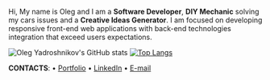 Hi, My name is Oleg and I am a **Software Developer**, **DIY Mechanic** solving my cars issues and a **Creative Ideas Generator**.
I am focused on developing responsive front-end web applications with back-end technologies integration that exceed users expectations.

![Oleg Yadroshnikov's GitHub stats](https://github-readme-stats.vercel.app/api?username=V1Rotate&hide=issues,contribs,prs&show_icons=true&theme=synthwave&count_private=true)
[![Top Langs](https://github-readme-stats.vercel.app/api/top-langs/?username=V1Rotate&langs_count=8&layout=compact&theme=synthwave)](https://github.com/V1Rotate/github-readme-stats)



**CONTACTS**: • [Portfolio](https://olegyadroshnikov.com/) • [LinkedIn](https://www.linkedin.com/in/yadroshnikov/) • [E-mail](contact@olegyadroshnikov.com)
